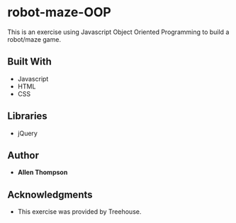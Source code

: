 # robot-maze-OOP
This is an exercise using Javascript Object Oriented Programming to build a robot/maze game.

## Built With
* Javascript
* HTML
* CSS

## Libraries
* jQuery

## Author
* **Allen Thompson**

## Acknowledgments
* This exercise was provided by Treehouse.

